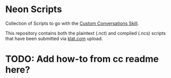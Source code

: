 # Neon Scripts

Collection of Scripts to go with the [Custom Conversations Skill](https://github.com/NeonGeckoCom/custom-conversation.neon).

This repository contains both the plaintext (.nct) and compiled (.ncs) scripts that have been submitted via [klat.com](klat.com) upload.

# TODO: Add how-to from cc readme here?